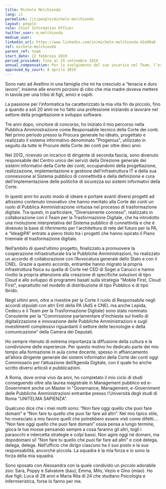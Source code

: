 ```yaml
---
title: Michele Melchionda
lang: it
permalink: /it/people/michele-melchionda
layout: people
role: Chief Information Officer
twitter_user: m_melchionda
medium_user:
linkedin_url: https://www.linkedin.com/in/michele-melchionda-42a99a8
ref: michele-melchionda
parent_ref: team
start_date: 22 febbraio 2019
period_provided: fino al 15 settembre 2019
annual_compensation: Per lo svolgimento del suo incarico nel Team, l’esperto non percepisce alcun compenso
approved_by_court: 8 aprile 2019
---
```

Sono nato ad Avellino in una famiglia che mi ha cresciuto a “tenacia e duro lavoro”, insieme alle enormi porzioni di cibo che mia madre doveva mettere in tavola per una tribù di figli, amici e ospiti.

La passione per l’informatica ha caratterizzato la mia vita fin da piccolo, fino a quando a soli 20 anni ne ho fatto una professione iniziando a lavorare nel settore della progettazione e sviluppo software.

Tre anni dopo, vincitore di concorso, ho iniziato il mio percorso nella Pubblica Amministrazione come Responsabile tecnico della Corte dei conti. Nel primo periodo presso la Procura generale ho ideato, progettato e realizzato il sistema informativo denominato "Progenius", utilizzato in seguito da tutte le Procure della Corte dei conti per oltre dieci anni.

Nel 2012, ricevuto un incarico di dirigente di seconda fascia, sono divenuto responsabile del Centro unico dei servizi della Direzione generale dei sistemi informativi della Corte dei conti, occupandomi della progettazione, realizzazione, implementazione e gestione dell’infrastruttura IT e della sua connessione al Sistema pubblico di connettività e della definizione e cura dell’implementazione delle politiche di sicurezza sui sistemi informativi della Corte.

In questi anni ho avuto modo di ideare e portare avanti diversi progetti ad altissimo contenuto innovativo che hanno meritato alla Corte dei conti un ruolo di Pubblica Amministrazione virtuosa nel processo di trasformazione digitale. Tra questi, in particolare, "Diversamente connessi", realizzato in collaborazione con il Team per la Trasformazione Digitale, che ha introdotto una rivoluzione interpretativa del Sistema pubblico di connettività e che è divenuto la base di riferimento per l'architettura di rete del futuro per la PA, e “Idea@PA” entrato a pieno titolo tra i progetti che hanno ispirato il Piano triennale di trasformazione digitale.

Nell’ambito di quest’ultimo progetto, finalizzato a promuovere la cooperazione infrastrutturale tra le Pubbliche Amministrazioni, ho realizzato un accordo di collaborazione con l’Avvocatura generale dello Stato e con il CNEL. Grazie a questo accordo, entrambe hanno migrato la propria infrastruttura fisica su quella di Corte nel CED di Sogei a Carucci e hanno rivolto la propria attenzione alla creazione di specifiche soluzioni di tipo Cloud e allo sviluppo di programmi basati sulla strategia "Mobile First, Cloud First", soprattutto nel modello di distribuzione di tipo Pubblico e di tipo Ibrido.

Negli ultimi anni, oltre a rivestire per la Corte il ruolo di Responsabile negli accordi stipulati con altri Enti della PA (AdS e CNEL ma anche Lepida, Cedecu e il Team per la Trasformazione Digitale) sono stato nominato Consulente per la “Commissione parlamentare d’inchiesta sul livello di digitalizzazione e innovazione delle Pubbliche Amministrazioni e sugli investimenti complessivi riguardanti il settore delle tecnologie e della comunicazione” della Camera dei Deputati.

Ho sempre ritenuto di estrema importanza la diffusione della cultura e la condivisione delle esperienze. Per questo motivo ho dedicato parte del mio tempo alla formazione in aula come docente, spesso in affiancamento all’allora dirigente generale dei sistemi informativi della Corte dei conti oggi Commissario per l’attuazione dell’Agenda Digitale, con il quale ho anche scritto diversi articoli e pubblicazioni.

A Roma, dove ormai vivo da anni, ho completato il mio ciclo di studi conseguendo oltre alla laurea magistrale in Management pubblico ed e-Government anche un Master in "Governance, Management, e-Government delle Pubbliche Amministrazioni entrambe presso l’Università degli studi di Roma "UNITELMA SAPIENZA".

Qualcuno dice che i miei motti sono: “Non fare oggi quello che puoi fare domani” e “Non fare tu quello che puoi far fare ad altri”. Nel mio tipico stile, ho rovesciato a mio favore quelli che potrebbero essere visti come difetti…. 
“Non fare oggi quello che puoi fare domani” ossia pensa a lungo termine, gioca le tue mosse pensando sempre a cosa faranno gli altri, togli i paraocchi e intercetta strategie e colpi bassi. Non agire oggi né domani, ma dopodomani si!
“Non fare tu quello che puoi far fare ad altri” e cioè delega, delega, delega. Nell’ufficio che dirigo ciascuno ha il suo posto e la sua responsabilità, ancorché piccola. La squadra è la mia forza e io sono la forza della mia squadra.

Sono sposato con Alessandra con la quale condivido un piccolo adorabile zoo: Sara, Poppy e Salvatore (bau), Emma, Milo, Vezio e Gino (miao).  Ho due figli: Luca di 28 anni e Maria Rita di 24  che studiano Psicologia e Infermieristica, forse lo fanno per me.
